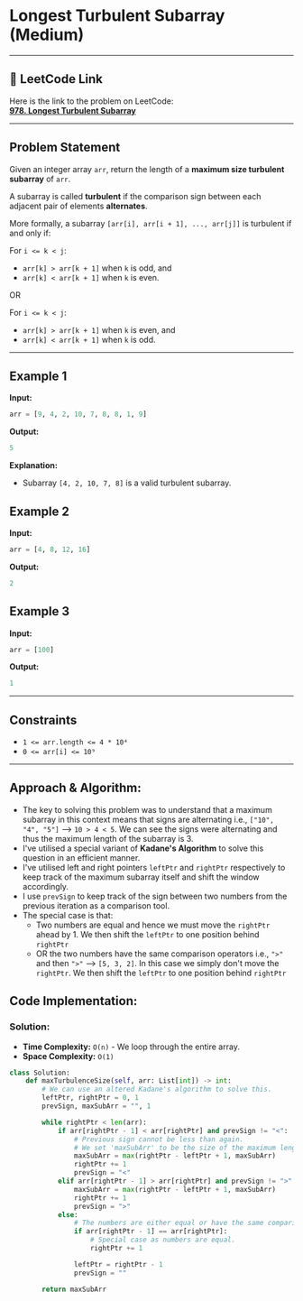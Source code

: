 # Longest Turbulent Subarray (Medium)

---

## 🔗 LeetCode Link

Here is the link to the problem on LeetCode:  
[**978. Longest Turbulent Subarray**](https://leetcode.com/problems/longest-turbulent-subarray/)

---

## **Problem Statement**

Given an integer array `arr`, return the length of a **maximum size turbulent subarray** of `arr`.

A subarray is called **turbulent** if the comparison sign between each adjacent pair of elements **alternates**.

More formally, a subarray `[arr[i], arr[i + 1], ..., arr[j]]` is turbulent if and only if:

For `i <= k < j`:
- `arr[k] > arr[k + 1]` when `k` is odd, and
- `arr[k] < arr[k + 1]` when `k` is even.

OR

For `i <= k < j`:
- `arr[k] > arr[k + 1]` when `k` is even, and
- `arr[k] < arr[k + 1]` when `k` is odd.

---

## **Example 1**

**Input:**
```python
arr = [9, 4, 2, 10, 7, 8, 8, 1, 9]
```

**Output:**
```python
5
```

**Explanation:**
- Subarray `[4, 2, 10, 7, 8]` is a valid turbulent subarray.

## **Example 2**

**Input:**
```python
arr = [4, 8, 12, 16]
```

**Output:**
```python
2
```

## **Example 3**

**Input:**
```python
arr = [100]
```

**Output:**
```python
1
```

---

## **Constraints**

- `1 <= arr.length <= 4 * 10⁴`
- `0 <= arr[i] <= 10⁹`

---

## Approach & Algorithm:

- The key to solving this problem was to understand that a maximum subarray in this context means that signs are alternating i.e., `["10", "4", "5"]` --> `10 > 4 < 5`. We can see the signs were alternating and thus the maximum length of the subarray is 3.
- I've utilised a special variant of **Kadane's Algorithm** to solve this question in an efficient manner.
- I've utilised left and right pointers `leftPtr` and `rightPtr` respectively to keep track of the maximum subarray itself and shift the window accordingly.
- I use `prevSign` to keep track of the sign between two numbers from the previous iteration as a comparison tool.
- The special case is that:
  - Two numbers are equal and hence we must move the `rightPtr` ahead by 1. We then shift the `leftPtr` to one position behind `rightPtr`
  - OR the two numbers have the same comparison operators i.e., `">"` and then `">"` --> `[5, 3, 2]`. In this case we simply don't move the `rightPtr`. We then shift the `leftPtr` to one position behind `rightPtr`

## Code Implementation:

### Solution:

- **Time Complexity:** `O(n)` - We loop through the entire array.
- **Space Complexity:** `O(1)`

```python
class Solution:
    def maxTurbulenceSize(self, arr: List[int]) -> int:
        # We can use an altered Kadane's algorithm to solve this.
        leftPtr, rightPtr = 0, 1
        prevSign, maxSubArr = "", 1

        while rightPtr < len(arr):
            if arr[rightPtr - 1] < arr[rightPtr] and prevSign != "<":
                # Previous sign cannot be less than again.
                # We set 'maxSubArr' to be the size of the maximum length of subarray.
                maxSubArr = max(rightPtr - leftPtr + 1, maxSubArr)
                rightPtr += 1
                prevSign = "<"
            elif arr[rightPtr - 1] > arr[rightPtr] and prevSign != ">":
                maxSubArr = max(rightPtr - leftPtr + 1, maxSubArr)
                rightPtr += 1
                prevSign = ">"
            else:
                # The numbers are either equal or have the same comparison operations.
                if arr[rightPtr - 1] == arr[rightPtr]:
                    # Special case as numbers are equal.
                    rightPtr += 1

                leftPtr = rightPtr - 1
                prevSign = ""

        return maxSubArr
```
